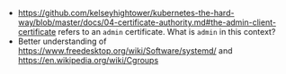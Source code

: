 
- https://github.com/kelseyhightower/kubernetes-the-hard-way/blob/master/docs/04-certificate-authority.md#the-admin-client-certificate refers to an `admin` certificate. What is `admin` in this context?
- Better understanding of https://www.freedesktop.org/wiki/Software/systemd/ and https://en.wikipedia.org/wiki/Cgroups